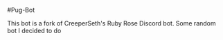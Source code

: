 #Pug-Bot

This bot is a fork of CreeperSeth's Ruby Rose Discord bot.
Some random bot I decided to do
